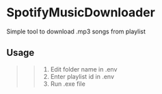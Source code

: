 # SpotifyMusicDownloader
Simple tool to download .mp3 songs from playlist 
## Usage
>> 1. Edit folder name in .env
>> 2. Enter playlist id in .env
>> 3. Run .exe file

